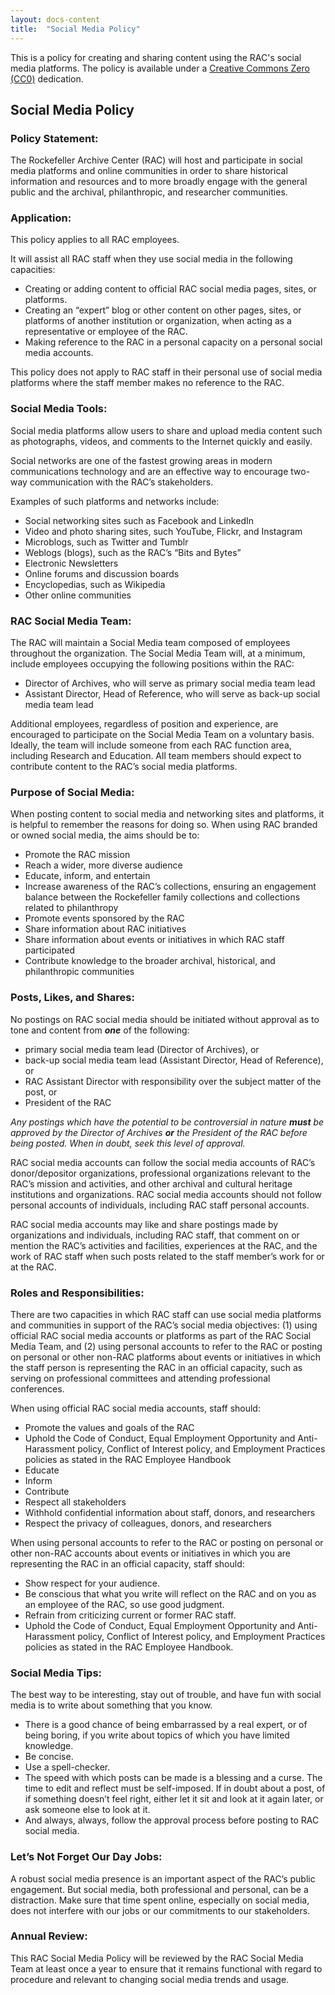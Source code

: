 ```yaml
---
layout: docs-content
title:  "Social Media Policy"
---
```


This is a policy for creating and sharing content using the RAC's social media platforms. The policy is available under a [Creative Commons Zero (CC0)](https://creativecommons.org/publicdomain/zero/1.0/) dedication.

## Social Media Policy

### Policy Statement:
The Rockefeller Archive Center (RAC) will host and participate in social media platforms and online communities in order to share historical information and resources and to more broadly engage with the general public and the archival, philanthropic, and researcher communities.

### Application:
This policy applies to all RAC employees.

It will assist all RAC staff when they use social media in the following capacities:
- Creating or adding content to official RAC social media pages, sites, or platforms.
- Creating an “expert” blog or other content on other pages, sites, or platforms of another institution or organization, when acting as a representative or employee of the RAC.
- Making reference to the RAC in a personal capacity on a personal social media accounts.

This policy does not apply to RAC staff in their personal use of social media platforms where the staff member makes no reference to the RAC.

### Social Media Tools:
Social media platforms allow users to share and upload media content such as photographs, videos, and comments to the Internet quickly and easily.

Social networks are one of the fastest growing areas in modern communications technology and are an effective way to encourage two-way communication with the RAC’s stakeholders.

Examples of such platforms and networks include:
- Social networking sites such as Facebook and LinkedIn
- Video and photo sharing sites, such YouTube, Flickr, and Instagram
- Microblogs, such as Twitter and Tumblr
- Weblogs (blogs), such as the RAC’s “Bits and Bytes”
- Electronic Newsletters
- Online forums and discussion boards
- Encyclopedias, such as Wikipedia
- Other online communities

### RAC Social Media Team:
The RAC will maintain a Social Media team composed of employees throughout the organization. The Social Media Team will, at a minimum, include employees occupying the following positions within the RAC:
- Director of Archives, who will serve as primary social media team lead
- Assistant Director, Head of Reference, who will serve as back-up social media team lead

Additional employees, regardless of position and experience, are encouraged to participate on the Social Media Team on a voluntary basis. Ideally, the team will include someone from each RAC function area, including Research and Education. All team members should expect to contribute content to the RAC’s social media platforms.

### Purpose of Social Media:
When posting content to social media and networking sites and platforms, it is helpful to remember the reasons for doing so. When using RAC branded or owned social media, the aims should be to:
- Promote the RAC mission
- Reach a wider, more diverse audience
- Educate, inform, and entertain
- Increase awareness of the RAC’s collections, ensuring an engagement balance between the Rockefeller family collections and collections related to philanthropy
- Promote events sponsored by the RAC
- Share information about RAC initiatives
- Share information about events or initiatives in which RAC staff participated
- Contribute knowledge to the broader archival, historical, and philanthropic communities

### Posts, Likes, and Shares:
No postings on RAC social media should be initiated without approval as to tone and content from **_one_** of the following:
- primary social media team lead (Director of Archives), or
- back-up social media team lead (Assistant Director, Head of Reference), or
- RAC Assistant Director with responsibility over the subject matter of the post, or
- President of the RAC

*Any postings which have the potential to be controversial in nature **must** be approved by the Director of Archives **or** the President of the RAC before being posted. When in doubt, seek this level of approval.*

RAC social media accounts can follow the social media accounts of RAC’s donor/depositor organizations, professional organizations relevant to the RAC’s mission and activities, and other archival and cultural heritage institutions and organizations.  RAC social media accounts should not follow personal accounts of individuals, including RAC staff personal accounts.

RAC social media accounts may like and share postings made by organizations and individuals, including RAC staff, that comment on or mention the RAC’s activities and facilities, experiences at the RAC, and the work of RAC staff when such posts related to the staff member’s work for or at the RAC.

### Roles and Responsibilities:
There are two capacities in which RAC staff can use social media platforms and communities in support of the RAC’s social media objectives: (1) using official RAC social media accounts or platforms as part of the RAC Social Media Team, and (2) using personal accounts to refer to the RAC or posting on personal or other non-RAC platforms about events or initiatives in which the staff person is representing the RAC in an official capacity, such as serving on professional committees and attending professional conferences.

When using official RAC social media accounts, staff should:
- Promote the values and goals of the RAC
- Uphold the Code of Conduct, Equal Employment Opportunity and Anti-Harassment policy, Conflict of Interest policy, and Employment Practices policies as stated in the RAC Employee Handbook
- Educate
- Inform
- Contribute
- Respect all stakeholders
- Withhold confidential information about staff, donors, and researchers
- Respect the privacy of colleagues, donors, and researchers

When using personal accounts to refer to the RAC or posting on personal or other non-RAC accounts about events or initiatives in which you are representing the RAC in an official capacity, staff should:
- Show respect for your audience.
- Be conscious that what you write will reflect on the RAC and on you as an employee of the RAC, so use good judgment.
- Refrain from criticizing current or former RAC staff.
- Uphold the Code of Conduct, Equal Employment Opportunity and Anti-Harassment policy, Conflict of Interest policy, and Employment Practices policies as stated in the RAC Employee Handbook.

### Social Media Tips:
The best way to be interesting, stay out of trouble, and have fun with social media is to write about something that you know.
- There is a good chance of being embarrassed by a real expert, or of being boring, if you write about topics of which you have limited knowledge.
- Be concise.
- Use a spell-checker.
- The speed with which posts can be made is a blessing and a curse. The time to edit and reflect must be self-imposed. If in doubt about a post, of if something doesn’t feel right, either let it sit and look at it again later, or ask someone else to look at it.
- And always, always, follow the approval process before posting to RAC social media.

### Let’s Not Forget Our Day Jobs:
A robust social media presence is an important aspect of the RAC’s public engagement. But social media, both professional and personal, can be a distraction. Make sure that time spent online, especially on social media, does not interfere with our jobs or our commitments to our stakeholders.

### Annual Review:
This RAC Social Media Policy will be reviewed by the RAC Social Media Team at least once a year to ensure that it remains functional with regard to procedure and relevant to changing social media trends and usage.
